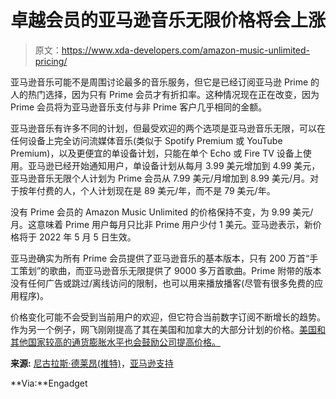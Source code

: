 # 卓越会员的亚马逊音乐无限价格将会上涨

> 原文：<https://www.xda-developers.com/amazon-music-unlimited-pricing/>

亚马逊音乐可能不是周围讨论最多的音乐服务，但它是已经订阅亚马逊 Prime 的人的热门选择，因为只有 Prime 会员才有折扣率。这种情况现在正在改变，因为 Prime 会员将为亚马逊音乐支付与非 Prime 客户几乎相同的金额。

亚马逊音乐有许多不同的计划，但最受欢迎的两个选项是亚马逊音乐无限，可以在任何设备上完全访问流媒体音乐(类似于 Spotify Premium 或 YouTube Premium)，以及更便宜的单设备计划，只能在单个 Echo 或 Fire TV 设备上使用。亚马逊已经开始通知用户，单设备计划从每月 3.99 美元增加到 4.99 美元，亚马逊音乐无限个人计划为 Prime 会员从 7.99 美元/月增加到 8.99 美元/月。对于按年付费的人，个人计划现在是 89 美元/年，而不是 79 美元/年。

没有 Prime 会员的 Amazon Music Unlimited 的价格保持不变，为 9.99 美元/月。这意味着 Prime 用户每月只比非 Prime 用户少付 1 美元。亚马逊表示，新价格将于 2022 年 5 月 5 日生效。

亚马逊确实为所有 Prime 会员提供了亚马逊音乐的基本版本，只有 200 万首“手工策划”的歌曲，而亚马逊音乐无限提供了 9000 多万首歌曲。Prime 附带的版本没有任何广告或跳过/离线访问的限制，也可以用来播放播客(尽管有很多免费的应用程序)。

价格变化可能不会受到当前用户的欢迎，但它符合当前数字订阅不断增长的趋势。作为另一个例子，网飞刚刚提高了其在美国和加拿大的大部分计划的价格。[美国和其他国家较高的通货膨胀水平也会鼓励公司提高价格。](https://www.reuters.com/world/us/us-trade-deficit-remains-record-high-february-2022-04-05/)

**来源:** [尼古拉斯·德莱昂(推特)](https://twitter.com/nicholasadeleon/status/1511483638717812741)，[亚马逊支持](https://www.amazon.com/gp/help/customer/display.html?tag=xda-jfam3tv-20&ascsubtag=UUxdaUeUpU40789&asc_refurl=https%3A%2F%2Fwww.xda-developers.com%2Famazon-music-unlimited-pricing%2F&asc_campaign=Short-Term)

**Via:**Engadget